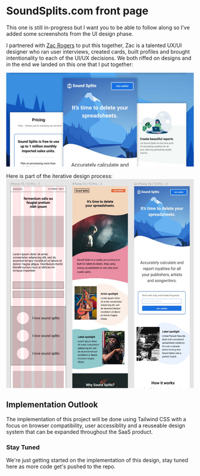 # SoundSplits.com front page
This one is still in-progress but I want you to be able to follow along so I've added some screenshots from the UI design phase.

 I partnered with [Zac Rogers](https://github.com/ZacRogersWorks) to put this together, Zac is a talented UX/UI designer who ran user interviews, created cards, built profiles and brought intentionality to each of the UI/UX decisions. We both riffed on designs and in the end we landed on this one that I put together:

![](./sound-splits-open-graph.jpg)

Here is part of the iterative design process: 
![](./sound-splits-design-iterations.jpg)

## Implementation Outlook
The implementation of this project will be done using Tailwind CSS with a focus on browser compatibility, user accessiblity and a reuseable design system that can be expanded throughout the SaaS product.

### Stay Tuned
We're just getting started on the implementation of this design, stay tuned here as more code get's pushed to the repo.